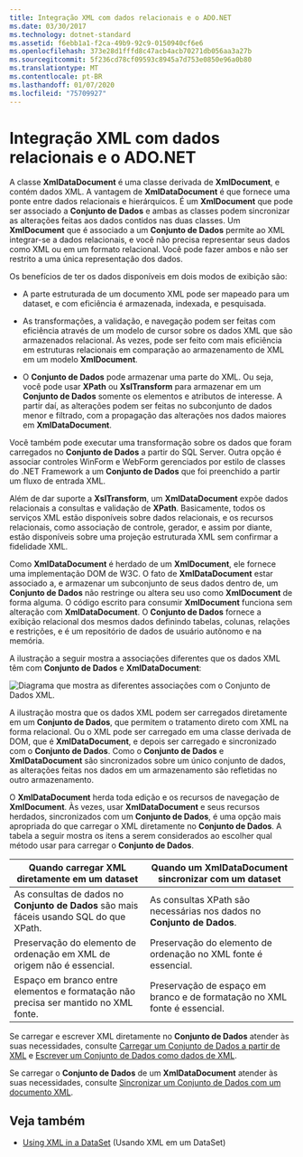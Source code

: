 ```yaml
---
title: Integração XML com dados relacionais e o ADO.NET
ms.date: 03/30/2017
ms.technology: dotnet-standard
ms.assetid: f6ebb1a1-f2ca-49b9-92c9-0150940cf6e6
ms.openlocfilehash: 373e28d1fffd8c47acb4acb70271db056aa3a27b
ms.sourcegitcommit: 5f236cd78cf09593c8945a7d753e0850e96a0b80
ms.translationtype: MT
ms.contentlocale: pt-BR
ms.lasthandoff: 01/07/2020
ms.locfileid: "75709927"
---
```

# <a name="xml-integration-with-relational-data-and-adonet"></a>Integração XML com dados relacionais e o ADO.NET
A classe **XmlDataDocument** é uma classe derivada de **XmlDocument**, e contém dados XML. A vantagem de **XmlDataDocument** é que fornece uma ponte entre dados relacionais e hierárquicos. É um **XmlDocument** que pode ser associado a **Conjunto de Dados** e ambas as classes podem sincronizar as alterações feitas aos dados contidos nas duas classes. Um **XmlDocument** que é associado a um **Conjunto de Dados** permite ao XML integrar-se a dados relacionais, e você não precisa representar seus dados como XML ou em um formato relacional. Você pode fazer ambos e não ser restrito a uma única representação dos dados.  
  
 Os benefícios de ter os dados disponíveis em dois modos de exibição são:  
  
- A parte estruturada de um documento XML pode ser mapeado para um dataset, e com eficiência é armazenada, indexada, e pesquisada.  
  
- As transformações, a validação, e navegação podem ser feitas com eficiência através de um modelo de cursor sobre os dados XML que são armazenados relacional. Às vezes, pode ser feito com mais eficiência em estruturas relacionais em comparação ao armazenamento de XML em um modelo **XmlDocument**.  
  
- O **Conjunto de Dados** pode armazenar uma parte do XML. Ou seja, você pode usar **XPath** ou **XslTransform** para armazenar em um **Conjunto de Dados** somente os elementos e atributos de interesse. A partir daí, as alterações podem ser feitas no subconjunto de dados menor e filtrado, com a propagação das alterações nos dados maiores em **XmlDataDocument**.  
  
 Você também pode executar uma transformação sobre os dados que foram carregados no **Conjunto de Dados** a partir do SQL Server. Outra opção é associar controles WinForm e WebForm gerenciados por estilo de classes do .NET Framework a um **Conjunto de Dados** que foi preenchido a partir um fluxo de entrada XML.  
  
 Além de dar suporte a **XslTransform**, um **XmlDataDocument** expõe dados relacionais a consultas e validação de **XPath**.  Basicamente, todos os serviços XML estão disponíveis sobre dados relacionais, e os recursos relacionais, como associação de controle, gerador, e assim por diante, estão disponíveis sobre uma projeção estruturada XML sem confirmar a fidelidade XML.  
  
 Como **XmlDataDocument** é herdado de um **XmlDocument**, ele fornece uma implementação DOM de W3C. O fato de **XmlDataDocument** estar associado a, e armazenar um subconjunto de seus dados dentro de, um **Conjunto de Dados** não restringe ou altera seu uso como **XmlDocument** de forma alguma. O código escrito para consumir **XmlDocument** funciona sem alteração com **XmlDataDocument**. O **Conjunto de Dados** fornece a exibição relacional dos mesmos dados definindo tabelas, colunas, relações e restrições, e é um repositório de dados de usuário autônomo e na memória.  
  
 A ilustração a seguir mostra a associações diferentes que os dados XML têm com **Conjunto de Dados** e **XmlDataDocument**: 
  
 ![Diagrama que mostra as diferentes associações com o Conjunto de Dados XML.](./media/xml-integration-with-relational-data-and-adonet/xml-integration-relational-data-adodotnet.gif)  
  
 A ilustração mostra que os dados XML podem ser carregados diretamente em um **Conjunto de Dados**, que permitem o tratamento direto com XML na forma relacional. Ou o XML pode ser carregado em uma classe derivada de DOM, que é **XmlDataDocument**, e depois ser carregado e sincronizado com o **Conjunto de Dados**. Como o **Conjunto de Dados** e **XmlDataDocument** são sincronizados sobre um único conjunto de dados, as alterações feitas nos dados em um armazenamento são refletidas no outro armazenamento.  
  
 O **XmlDataDocument** herda toda edição e os recursos de navegação de **XmlDocument**. Às vezes, usar **XmlDataDocument** e seus recursos herdados, sincronizados com um **Conjunto de Dados**, é uma opção mais apropriada do que carregar o XML diretamente no **Conjunto de Dados**. A tabela a seguir mostra os itens a serem considerados ao escolher qual método usar para carregar o **Conjunto de Dados**.  
  
|Quando carregar XML diretamente em um dataset|Quando um XmlDataDocument sincronizar com um dataset|  
|----------------------------------------------|-----------------------------------------------------------|  
|As consultas de dados no **Conjunto de Dados** são mais fáceis usando SQL do que XPath.|As consultas XPath são necessárias nos dados no **Conjunto de Dados**.|  
|Preservação do elemento de ordenação em XML de origem não é essencial.|Preservação do elemento de ordenação no XML fonte é essencial.|  
|Espaço em branco entre elementos e formatação não precisa ser mantido no XML fonte.|Preservação de espaço em branco e de formatação no XML fonte é essencial.|  
  
 Se carregar e escrever XML diretamente no **Conjunto de Dados** atender às suas necessidades, consulte [Carregar um Conjunto de Dados a partir de XML](../../../../docs/framework/data/adonet/dataset-datatable-dataview/loading-a-dataset-from-xml.md) e [Escrever um Conjunto de Dados como dados de XML](../../../../docs/framework/data/adonet/dataset-datatable-dataview/writing-dataset-contents-as-xml-data.md).  
  
 Se carregar o **Conjunto de Dados** de um **XmlDataDocument** atender às suas necessidades, consulte [Sincronizar um Conjunto de Dados com um documento XML](../../../../docs/framework/data/adonet/dataset-datatable-dataview/dataset-and-xmldatadocument-synchronization.md).  
  
## <a name="see-also"></a>Veja também

- [Using XML in a DataSet](../../../../docs/framework/data/adonet/dataset-datatable-dataview/using-xml-in-a-dataset.md) (Usando XML em um DataSet)

